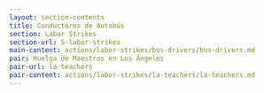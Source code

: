 ```yaml
---
layout: section-contents
title: Conductores de Autobús
section: Labor Strikes
section-url: 5-labor-strikes
main-content: actions/labor-strikes/bus-drivers/bus-drivers.md
pair: Huelga de Maestros en Los Ángeles
pair-url: la-teachers
pair-content: actions/labor-strikes/la-teachers/la-teachers.md
---
```

